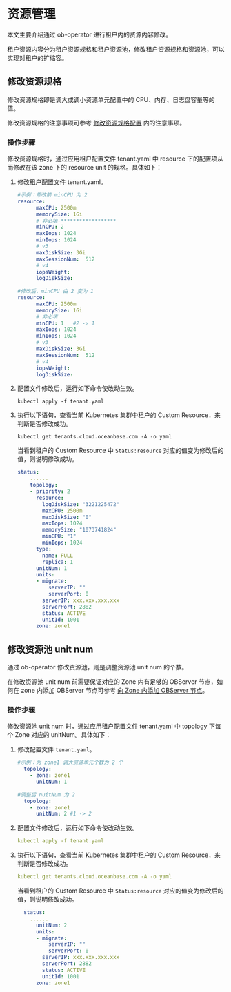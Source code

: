 # 资源管理

本文主要介绍通过 ob-operator 进行租户内的资源内容修改。

租户资源内容分为租户资源规格和租户资源池，修改租户资源规格和资源池，可以实现对租户的扩缩容。

## 修改资源规格

修改资源规格即是调大或调小资源单元配置中的 CPU、内存、日志盘容量等的值。

修改资源规格的注意事项可参考 [修改资源规格配置](../../../../../../6.manage/2.tenant-management/6.common-tenant-operations/16.resource-specification-management/2.modify-the-configuration-of-a-resource-unit.md) 内的注意事项。

### 操作步骤

修改资源规格时，通过应用租户配置文件 tenant.yaml 中 resource 下的配置项从而修改在该 zone 下的 resource unit 的规格。具体如下：

1. 修改租户配置文件 tenant.yaml。

    ```yaml
    #示例：修改前 minCPU 为 2
    resource:
          maxCPU: 2500m
          memorySize: 1Gi
          # 非必填-******************
          minCPU: 2   
          maxIops: 1024
          minIops: 1024
          # v3
          maxDiskSize: 3Gi
          maxSessionNum:  512
          # v4
          iopsWeight:
          logDiskSize: 
          
    #修改后，minCPU 由 2 变为 1
    resource:
          maxCPU: 2500m
          memorySize: 1Gi
          # 非必填
          minCPU: 1   #2 -> 1
          maxIops: 1024
          minIops: 1024
          # v3
          maxDiskSize: 3Gi
          maxSessionNum:  512
          # v4
          iopsWeight:
          logDiskSize: 
    ```

2. 配置文件修改后，运行如下命令使改动生效。

    ```shell
    kubectl apply -f tenant.yaml
    ```

3. 执行以下语句，查看当前 Kubernetes 集群中租户的 Custom Resource，来判断是否修改成功。

    ```shell
    kubectl get tenants.cloud.oceanbase.com -A -o yaml
    ```

    当看到租户的 Custom Resource 中 `Status:resource` 对应的值变为修改后的值，则说明修改成功。

    ```yaml
    status:
        ......
        topology:
        - priority: 2
          resource:
            logDiskSize: "3221225472"
            maxCPU: 2500m
            maxDiskSize: "0"
            maxIops: 1024
            memorySize: "1073741824"
            minCPU: "1"
            minIops: 1024
          type:
            name: FULL
            replica: 1
          unitNum: 1
          units:
          - migrate:
              serverIP: ""
              serverPort: 0
            serverIP: xxx.xxx.xxx.xxx
            serverPort: 2882
            status: ACTIVE
            unitId: 1001
          zone: zone1
    ```

## 修改资源池 unit num

通过 ob-operator 修改资源池，则是调整资源池 unit num 的个数。

在修改资源池 unit num 前需要保证对应的 Zone 内有足够的 OBServer 节点，如何在 zone 内添加 OBServer 节点可参考 [向 Zone 内添加 OBServer 节点](https://yuque.antfin-inc.com/ylz01380183/sg3eas/thrtzrh0vu2rhu5g)。

### 操作步骤

修改资源池 unit num 时，通过应用租户配置文件 tenant.yaml 中 topology 下每个 Zone 对应的 unitNum。具体如下：

1. 修改配置文件 `tenant.yaml`。

    ```yaml
    #示例：为 zone1 调大资源单元个数为 2 个
      topology:
        - zone: zone1
          unitNum: 1
          
    #调整后 nuitNum 为 2
      topology:
        - zone: zone1
          unitNum: 2 #1 -> 2
    ```

2. 配置文件修改后，运行如下命令使改动生效。

    ```yaml
    kubectl apply -f tenant.yaml
    ```

3. 执行以下语句，查看当前 Kubernetes 集群中租户的 Custom Resource，来判断是否修改成功。

    ```yaml
    kubectl get tenants.cloud.oceanbase.com -A -o yaml
    ```

    当看到租户的 Custom Resource 中 `Status:resource` 对应的值变为修改后的值，则说明修改成功。

    ```yaml
      status:
        ......
          unitNum: 2
          units:
          - migrate:
              serverIP: ""
              serverPort: 0
            serverIP: xxx.xxx.xxx.xxx
            serverPort: 2882
            status: ACTIVE
            unitId: 1001
          zone: zone1
    ```
